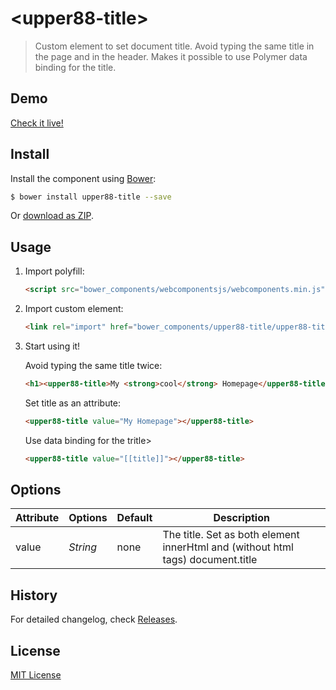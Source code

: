 # &lt;upper88-title&gt;

> Custom element to set document title.
> Avoid typing the same title in the page and in the header.
> Makes it possible to use Polymer data binding for the title.
>

## Demo

[Check it live!](http://upper88.com) 

## Install

Install the component using [Bower](http://bower.io/):

```sh
$ bower install upper88-title --save
```

Or [download as ZIP](https://github.com/erikwett/upper88-title/archive/master.zip).

## Usage

1. Import polyfill:

    ```html
    <script src="bower_components/webcomponentsjs/webcomponents.min.js"></script>
    ```

2. Import custom element:

    ```html
    <link rel="import" href="bower_components/upper88-title/upper88-title.html">
    ```

3. Start using it!

    Avoid typing the same title twice:

    ```html
    <h1><upper88-title>My <strong>cool</strong> Homepage</upper88-title></h1>
     ```
     
     Set title as an attribute:
     ```html
    <upper88-title value="My Homepage"></upper88-title>
     ```
     Use data binding for the tritle>
     ```html
    <upper88-title value="[[title]]"></upper88-title>
    
    ```

## Options

Attribute     | Options     | Default      | Description
---           | ---         | ---          | ---
value         | *String*    | none         | The title. Set as both element innerHtml and (without html tags) document.title

## History

For detailed changelog, check [Releases](https://github.com/erikwett/upper88-title/releases). 

## License

[MIT License](http://opensource.org/licenses/MIT) 


